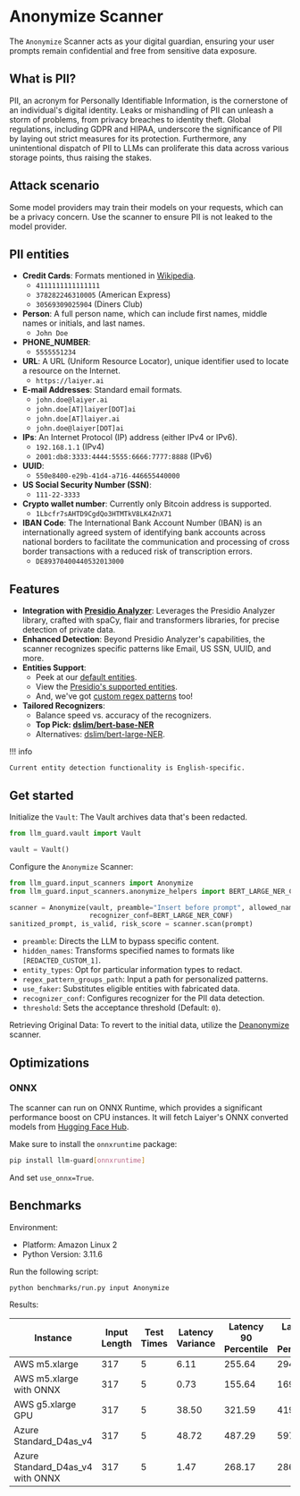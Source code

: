 # Anonymize Scanner

The `Anonymize` Scanner acts as your digital guardian, ensuring your user prompts remain confidential and free from
sensitive data exposure.

## What is PII?

PII, an acronym for Personally Identifiable Information, is the cornerstone of an individual's digital identity. Leaks
or mishandling of PII can unleash a storm of problems, from privacy breaches to identity theft. Global regulations,
including GDPR and HIPAA, underscore the significance of PII by laying out strict measures for its protection.
Furthermore, any unintentional dispatch of PII to LLMs can proliferate this data across various storage points, thus
raising the stakes.

## Attack scenario

Some model providers may train their models on your requests, which can be a privacy concern. Use the scanner to ensure PII is not leaked to the model provider.

## PII entities

- **Credit Cards**: Formats mentioned in [Wikipedia](https://en.wikipedia.org/wiki/Payment_card_number).
  - `4111111111111111`
  - `378282246310005` (American Express)
  - `30569309025904` (Diners Club)
- **Person**: A full person name, which can include first names, middle names or initials, and last names.
  - `John Doe`
- **PHONE_NUMBER**:
  - `5555551234`
- **URL**: A URL (Uniform Resource Locator), unique identifier used to locate a resource on the Internet.
  - `https://laiyer.ai`
- **E-mail Addresses**: Standard email formats.
  - `john.doe@laiyer.ai`
  - `john.doe[AT]laiyer[DOT]ai`
  - `john.doe[AT]laiyer.ai`
  - `john.doe@laiyer[DOT]ai`
- **IPs**: An Internet Protocol (IP) address (either IPv4 or IPv6).
  - `192.168.1.1` (IPv4)
  - `2001:db8:3333:4444:5555:6666:7777:8888` (IPv6)
- **UUID**:
  - `550e8400-e29b-41d4-a716-446655440000`
- **US Social Security Number (SSN)**:
  - `111-22-3333`
- **Crypto wallet number**: Currently only Bitcoin address is supported.
  - `1Lbcfr7sAHTD9CgdQo3HTMTkV8LK4ZnX71`
- **IBAN Code**: The International Bank Account Number (IBAN) is an internationally agreed system of identifying bank
  accounts across national borders to facilitate the communication and processing of cross border transactions with a
  reduced risk of transcription errors.
  - `DE89370400440532013000`

## Features

- **Integration with [Presidio Analyzer](https://github.com/microsoft/presidio/)**: Leverages the Presidio Analyzer
  library, crafted with spaCy, flair and transformers libraries, for precise detection of private data.
- **Enhanced Detection**: Beyond Presidio Analyzer's capabilities, the scanner recognizes specific patterns like Email,
  US SSN, UUID, and more.
- **Entities Support**:
  - Peek at
    our [default entities](https://github.com/laiyer-ai/llm-guard/blob/main/llm_guard/input_scanners/anonymize.py#L26-L40).
  - View
    the [Presidio's supported entities](https://microsoft.github.io/presidio/supported_entities/#list-of-supported-entities).
  - And, we've
    got [custom regex patterns](https://github.com/laiyer-ai/llm-guard/blob/main/llm_guard/resources/sensisitive_patterns.json)
    too!
- **Tailored Recognizers**:
  - Balance speed vs. accuracy of the recognizers.
  - **Top Pick: [dslim/bert-base-NER](https://huggingface.co/dslim/bert-base-NER)**
  - Alternatives: [dslim/bert-large-NER](https://huggingface.co/dslim/bert-large-NER).

!!! info

    Current entity detection functionality is English-specific.

## Get started

Initialize the `Vault`: The Vault archives data that's been redacted.

```python
from llm_guard.vault import Vault

vault = Vault()
```

Configure the `Anonymize` Scanner:

```python
from llm_guard.input_scanners import Anonymize
from llm_guard.input_scanners.anonymize_helpers import BERT_LARGE_NER_CONF

scanner = Anonymize(vault, preamble="Insert before prompt", allowed_names=["John Doe"], hidden_names=["Test LLC"],
                    recognizer_conf=BERT_LARGE_NER_CONF)
sanitized_prompt, is_valid, risk_score = scanner.scan(prompt)
```

- `preamble`: Directs the LLM to bypass specific content.
- `hidden_names`: Transforms specified names to formats like `[REDACTED_CUSTOM_1]`.
- `entity_types`: Opt for particular information types to redact.
- `regex_pattern_groups_path`: Input a path for personalized patterns.
- `use_faker`: Substitutes eligible entities with fabricated data.
- `recognizer_conf`: Configures recognizer for the PII data detection.
- `threshold`: Sets the acceptance threshold (Default: `0`).

Retrieving Original Data: To revert to the initial data, utilize the [Deanonymize](../output_scanners/deanonymize.md)
scanner.

## Optimizations

### ONNX

The scanner can run on ONNX Runtime, which provides a significant performance boost on CPU instances. It will fetch
Laiyer's ONNX converted models from [Hugging Face Hub](https://huggingface.co/laiyer).

Make sure to install the `onnxruntime` package:

```sh
pip install llm-guard[onnxruntime]
```

And set `use_onnx=True`.

## Benchmarks

Environment:

- Platform: Amazon Linux 2
- Python Version: 3.11.6

Run the following script:

```sh
python benchmarks/run.py input Anonymize
```

Results:

| Instance                         | Input Length | Test Times | Latency Variance | Latency 90 Percentile | Latency 95 Percentile | Latency 99 Percentile | Average Latency (ms) | QPS     |
|----------------------------------|--------------|------------|------------------|-----------------------|-----------------------|-----------------------|----------------------|---------|
| AWS m5.xlarge                    | 317          | 5          | 6.11             | 255.64                | 294.57                | 325.71                | 177.13               | 1789.64 |
| AWS m5.xlarge with ONNX          | 317          | 5          | 0.73             | 155.64                | 169.13                | 179.93                | 128.64               | 2464.29 |
| AWS g5.xlarge GPU                | 317          | 5          | 38.50            | 321.59                | 419.60                | 498.01                | 125.18               | 2532.35 |
| Azure Standard_D4as_v4           | 317          | 5          | 48.72            | 487.29                | 597.19                | 685.10                | 265.64               | 1193.33 |
| Azure Standard_D4as_v4 with ONNX | 317          | 5          | 1.47             | 268.17                | 286.89                | 301.87                | 228.86               | 1385.13 |
